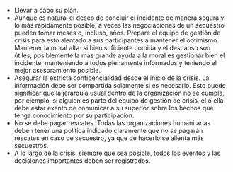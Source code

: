 [Title]: # (Llevar a cabo el plan)
[Difficulty]: # (Experto)
[Order]: # (16)

*   Llevar a cabo su plan.
*   Aunque es natural el deseo de concluir el incidente de manera segura y lo más rápidamente posible, a veces las negociaciones de un secuestro pueden tomar meses o, incluso, años. Prepare el equipo de gestión de crisis para esto alentado a sus participantes a mantener el optimismo. Mantener la moral alta: si bien suficiente comida y el descanso son útiles, posiblemente la más grande ayuda a la moral es gestionar bien el incidente, manteniendo a todos plenamente informados y teniendo el mejor asesoramiento posible.
*   Asegurar la estricta confidencialidad desde el inicio de la crisis. La información debe ser compartida solamente si es necesario. Esto puede significar que la jerarquía usual dentro de la organización no se cumpla, por ejemplo, sí alguien es parte del equipo de gestión de crisis, él o ella debe estar exento de comunicar a su superior sobre los hechos que tenga conocimiento por su participación.
*   No se debe pagar rescates. Todas las organizaciones humanitarias deben tener una política indicado claramente que no se pagarán rescates en caso de secuestro, ya que de hacerlo se alienta más secuestros.
*   A lo largo de la crisis, siempre que sea posible, todos los eventos y las decisiones importantes deben ser registrados.